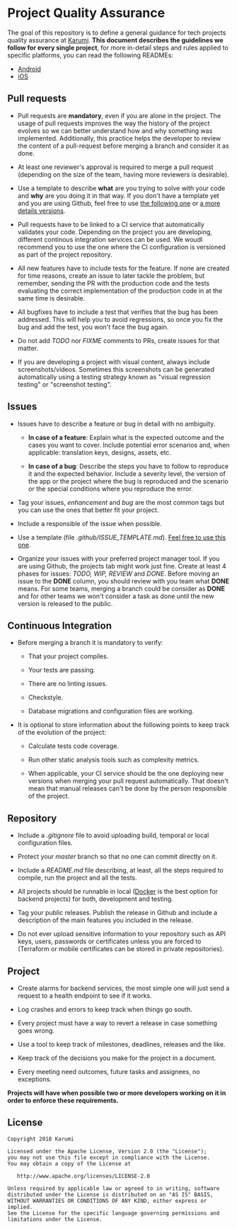 # Project Quality Assurance

The goal of this repository is to define a general guidance for tech projects quality assurance at [Karumi](http://karumi.com/). **This document describes the guidelines we follow for every single project**, for more in-detail steps and rules applied to specific platforms, you can read the following READMEs:

* [Android](./android-quality-assurance.md)
* [iOS](./ios-quality-assurance.md)

## Pull requests

* Pull requests are **mandatory**, even if you are alone in the project. The usage of pull requests improves the way the history of the project evolves so we can better understand how and why something was implemented. Additionally, this practice helps the developer to review the content of a pull-request before merging a branch and consider it as done.

* At least one reviewer's approval is required to merge a pull request (depending on the size of the team, having more reviewers is desirable).

* Use a template to describe **what** are you trying to solve with your code and **why** are you doing it in that way. If you don't have a template yet and you are using Github, feel free to use [the following one](PULL_REQUEST_TEMPLATE_1.md)
or [a more details versions](PULL_REQUEST_TEMPLATE_2.md).

* Pull requests have to be linked to a CI service that automatically validates your code. Depending on the project you are developing, different continous integration services can be used. We woudl recommend you to use the one where the CI configuration is versioned as part of the project repository.

* All new features have to include tests for the feature. If none are created for time reasons, create an issue to later tackle the problem, but remember, sending the PR with the production code and the tests evaluating the correct implementation of the production code in at the same time is desirable.

* All bugfixes have to include a test that verifies that the bug has been addressed. This will help you to avoid regressions, so once you fix the bug and add the test, you won't face the bug again.

* Do not add *TODO* nor *FIXME* comments to PRs, create issues for that matter.

* If you are developing a project with visual content, always include screenshots/videos. Sometimes this screenshots can be generated automatically using a testing strategy known as "visual regression testing" or "screenshot testing".

## Issues

* Issues have to describe a feature or bug in detail with no ambiguity.

  * **In case of a feature**: Explain what is the expected outcome and the cases you want to cover. Include potential error scenarios and, when applicable: translation keys, designs, assets, etc.

  * **In case of a bug**: Describe the steps you have to follow to reproduce it and the expected behavior. Include a severity level, the version of the app or the project where the bug is reproduced and the scenario or the special conditions where you reproduce the error.

* Tag your issues, *enhancement* and *bug* are the most common tags but you can use the ones that better fit your project.

* Include a responsible of the issue when possible.

* Use a template (file *.github/ISSUE_TEMPLATE.md*). [Feel free to use this one](ISSUE_TEMPLATE.md).

* Organize your issues with your preferred project manager tool. If you are using Github, the projects tab might work just fine. Create at least 4 phases for issues: *TODO, WIP, REVIEW* and *DONE*. Before moving an issue to the **DONE**  column, you should review with you team what **DONE** means. For some teams, merging a branch could be consider as **DONE** and for other teams we won't consider a task as done until the new version is released to the public.

## Continuous Integration

* Before merging a branch it is mandatory to verify:

  * That your project compiles.

  * Your tests are passing.

  * There are no linting issues.

  * Checkstyle.

  * Database migrations and configuration files are working.

* It is optional to store information about the following points to keep track of the evolution of the project:

  * Calculate tests code coverage.

  * Run other static analysis tools such as complexity metrics.

  * When applicable, your CI service should be the one deploying new versions when merging your pull request automatically. That doesn't mean that manual releases can't be done by the person responsible of the project.

## Repository

* Include a *.gitignore* file to avoid uploading build, temporal or local configuration files.

* Protect your *master* branch so that no one can commit directly on it.

* Include a *README.md* file describing, at least, all the steps required to compile, run the project and all the tests.

* All projects should be runnable in local ([Docker](https://www.docker.com/) is the best option for backend projects) for both, development and testing.

* Tag your public releases. Publish the release in Github and include a description of the main features you included in the release.

* Do not ever upload sensitive information to your repository such as API keys, users, passwords or certificates unless you are forced to (Terraform or mobile certificates can be stored in private repositories).

## Project

* Create alarms for backend services, the most simple one will just send a request to a health endpoint to see if it works.

* Log crashes and errors to keep track when things go south.

* Every project must have a way to revert a release in case something goes wrong.

* Use a tool to keep track of milestones, deadlines, releases and the like.

* Keep track of the decisions you make for the project in a document.

* Every meeting need outcomes, future tasks and assignees, no exceptions.

**Projects will have when possible two or more developers working on it in order to enforce these requirements.**

## License

    Copyright 2018 Karumi

    Licensed under the Apache License, Version 2.0 (the "License");
    you may not use this file except in compliance with the License.
    You may obtain a copy of the License at

       http://www.apache.org/licenses/LICENSE-2.0

    Unless required by applicable law or agreed to in writing, software
    distributed under the License is distributed on an "AS IS" BASIS,
    WITHOUT WARRANTIES OR CONDITIONS OF ANY KIND, either express or implied.
    See the License for the specific language governing permissions and
    limitations under the License.


